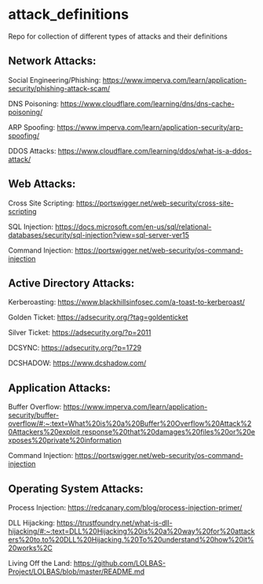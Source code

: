 # attack_definitions
Repo for collection of different types of attacks and their definitions

## Network Attacks:
  
  Social Engineering/Phishing: https://www.imperva.com/learn/application-security/phishing-attack-scam/ 
  
  DNS Poisoning: https://www.cloudflare.com/learning/dns/dns-cache-poisoning/
  
  ARP Spoofing: https://www.imperva.com/learn/application-security/arp-spoofing/
  
  DDOS Attacks: https://www.cloudflare.com/learning/ddos/what-is-a-ddos-attack/

## Web Attacks:

  Cross Site Scripting: https://portswigger.net/web-security/cross-site-scripting
  
  SQL Injection: https://docs.microsoft.com/en-us/sql/relational-databases/security/sql-injection?view=sql-server-ver15
  
  Command Injection: https://portswigger.net/web-security/os-command-injection


## Active Directory Attacks:

  Kerberoasting: https://www.blackhillsinfosec.com/a-toast-to-kerberoast/
  
  Golden Ticket: https://adsecurity.org/?tag=goldenticket
  
  Silver Ticket: https://adsecurity.org/?p=2011
  
  DCSYNC: https://adsecurity.org/?p=1729
  
  DCSHADOW: https://www.dcshadow.com/
  

## Application Attacks:

  Buffer Overflow: https://www.imperva.com/learn/application-security/buffer-overflow/#:~:text=What%20is%20a%20Buffer%20Overflow%20Attack%20Attackers%20exploit,response%20that%20damages%20files%20or%20exposes%20private%20information
  
  Command Injection: https://portswigger.net/web-security/os-command-injection
  
  
## Operating System Attacks:

Process Injection: https://redcanary.com/blog/process-injection-primer/

DLL Hijacking: https://trustfoundry.net/what-is-dll-hijacking/#:~:text=DLL%20Hijacking%20is%20a%20way%20for%20attackers%20to,to%20DLL%20Hijacking.%20To%20understand%20how%20it%20works%2C

Living Off the Land: https://github.com/LOLBAS-Project/LOLBAS/blob/master/README.md







 
